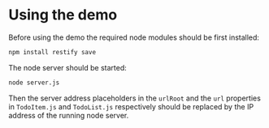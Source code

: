 Using the demo
==============
Before using the demo the required node modules should be first installed:
```bash
npm install restify save
```
The node server should be started:
```bash
node server.js
```
Then the server address placeholders in the `urlRoot` and the `url` properties
in `TodoItem.js` and `TodoList.js` respectively should be replaced by the IP
address of the running node server.